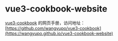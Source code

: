 # vue3-cookbook-website
[vue3-cookbook](https://github.com/wangyupo/vue3-cookbook) 的网页手册，访问地址：[https://github.com/wangyupo/vue3-cookbook](https://wangyupo.github.io/vue3-cookbook-website)
